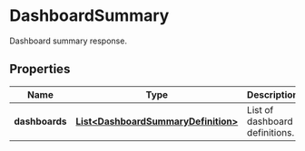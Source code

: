 # DashboardSummary

Dashboard summary response.

## Properties

| Name           | Type                                                                        | Description                    | Notes      |
| -------------- | --------------------------------------------------------------------------- | ------------------------------ | ---------- |
| **dashboards** | [**List&lt;DashboardSummaryDefinition&gt;**](DashboardSummaryDefinition.md) | List of dashboard definitions. | [optional] |
